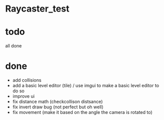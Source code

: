 # Raycaster_test

# todo

all done

# done

- add collisions
- add a basic level editor (tile) / use imgui to make a basic level editor to do so
- improve ui
- fix distance math (checkcollison distsance)
- fix invert draw bug (not perfect but oh well)
- fix movement (make it based on the angle the camera is rotated to)
